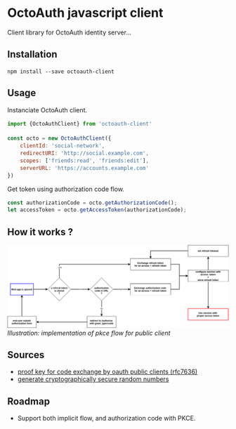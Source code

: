 # OctoAuth javascript client

Client library for OctoAuth identity server...

## Installation

```
npm install --save octoauth-client
```

## Usage

Instanciate OctoAuth client.

```javascript
import {OctoAuthClient} from 'octoauth-client'

const octo = new OctoAuthClient({
    clientId: 'social-network', 
    redirectURI: 'http://social.example.com', 
    scopes: ['friends:read', 'friends:edit'], 
    serverURL: 'https://accounts.example.com'
})
```

Get token using authorization code flow.
```javascript
const authorizationCode = octo.getAuthorizationCode();
let accessToken = octo.getAccessToken(authorizationCode);
```

## How it works ?

![pkce-flow-for-public-client.png](docs/images/pkce-flow-for-public-client.png)
*Illustration: implementation of pkce flow for public client*

## Sources

- [proof key for code exchange by oauth public clients (rfc7636)](https://datatracker.ietf.org/doc/html/rfc7636)
- [generate cryptographically secure random numbers](https://developer.mozilla.org/en-US/docs/Web/API/crypto_property)

## Roadmap

- Support both implicit flow, and authorization code with PKCE.
